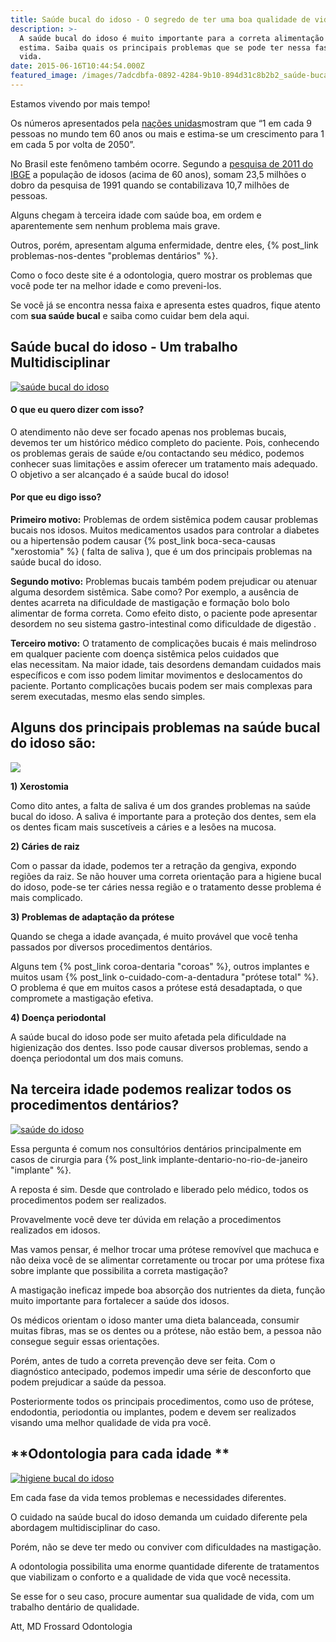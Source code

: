```yaml
---
title: Saúde bucal do idoso - O segredo de ter uma boa qualidade de vida.
description: >-
  A saúde bucal do idoso é muito importante para a correta alimentação e auto
  estima. Saiba quais os principais problemas que se pode ter nessa fase da
  vida.
date: 2015-06-16T10:44:54.000Z
featured_image: /images/7adcdbfa-0892-4284-9b10-894d31c8b2b2_saúde-bucal-do-idoso.jpg
---
```


Estamos vivendo por mais tempo! 

Os números apresentados pela [nações unidas](http://www.sdh.gov.br/assuntos/pessoa-idosa/dados-estatisticos/dados-sobre-o-envelhecimento-no-brasil)mostram que “1 em cada 9 pessoas no mundo tem 60 anos ou mais e estima-se um crescimento para 1 em cada 5 por volta de 2050”. 

No Brasil este fenômeno também ocorre. Segundo a [pesquisa de 2011 do IBGE](https://www.ibge.gov.br) a população de idosos (acima de 60 anos), somam 23,5 milhões o dobro da pesquisa de 1991 quando se contabilizava 10,7 milhões de pessoas. 

Alguns chegam à terceira idade com saúde boa, em ordem e aparentemente sem nenhum problema mais grave. 

Outros, porém, apresentam alguma enfermidade, dentre eles, {% post_link problemas-nos-dentes "problemas dentários" %}. 

Como o foco deste site é a odontologia, quero mostrar os problemas que você pode ter na melhor idade e como preveni-los. 

Se você já se encontra nessa faixa e apresenta estes quadros, fique atento com **sua saúde bucal** e saiba como cuidar bem dela aqui.

**Saúde bucal do idoso - Um trabalho Multidisciplinar**
-------------------------------------------------------

[![saúde bucal do idoso](/images/eca93cb6-38bc-44a8-b0e2-4bd2b97e761c_saúde-bucal-dos-idosos.jpg)](/images/eca93cb6-38bc-44a8-b0e2-4bd2b97e761c_saúde-bucal-dos-idosos.jpg)

#### **O que eu quero dizer com isso?**

O atendimento não deve ser focado apenas nos problemas bucais, devemos ter um histórico médico completo do paciente. Pois, conhecendo os problemas gerais de saúde e/ou contactando seu médico, podemos conhecer suas limitações e assim oferecer um tratamento mais adequado. O objetivo a ser alcançado é a saúde bucal do idoso!

#### **Por que eu digo isso?**

**Primeiro motivo:** Problemas de ordem sistêmica podem causar problemas bucais nos idosos. Muitos medicamentos usados para controlar a diabetes ou a hipertensão podem causar {% post_link boca-seca-causas "xerostomia" %} ( falta de saliva ), que é um dos principais problemas na saúde bucal do idoso. 

**Segundo motivo:** Problemas bucais também podem prejudicar ou atenuar alguma desordem sistêmica. Sabe como? Por exemplo, a ausência de dentes acarreta na dificuldade de mastigação e formação bolo bolo alimentar de forma correta. Como efeito disto, o paciente pode apresentar desordem no seu sistema gastro-intestinal como dificuldade de digestão . 

**Terceiro motivo:** O tratamento de complicações bucais é mais melindroso em qualquer paciente com doença sistêmica pelos cuidados que elas necessitam. Na maior idade, tais desordens demandam cuidados mais específicos e com isso podem limitar movimentos e deslocamentos do paciente. Portanto complicações bucais podem ser mais complexas para serem executadas, mesmo elas sendo simples.

Alguns dos principais problemas na saúde bucal do idoso são:
------------------------------------------------------------

![](/images/f2332d0e-b0f6-4189-acb3-e465906d1149_prótese-dentária.jpg) 

**1) Xerostomia** 

Como dito antes, a falta de saliva é um dos grandes problemas na saúde bucal do idoso. A saliva é importante para a proteção dos dentes, sem ela os dentes ficam mais suscetíveis a cáries e a lesões na mucosa. 

**2) Cáries de raiz** 

Com o passar da idade, podemos ter a retração da gengiva, expondo regiões da raiz. Se não houver uma correta orientação para a higiene bucal do idoso, pode-se ter cáries nessa região e o tratamento desse problema é mais complicado. 

**3) Problemas de adaptação da prótese** 

Quando se chega a idade avançada, é muito provável que você tenha passados por diversos procedimentos dentários. 

Alguns tem {% post_link coroa-dentaria "coroas" %}, outros implantes e muitos usam {% post_link o-cuidado-com-a-dentadura "prótese total" %}. O problema é que em muitos casos a prótese está desadaptada, o que compromete a mastigação efetiva. 

**4) Doença periodontal** 

A saúde bucal do idoso pode ser muito afetada pela dificuldade na higienização dos dentes. Isso pode causar diversos problemas, sendo a doença periodontal um dos mais comuns.

**Na terceira idade podemos realizar todos os procedimentos dentários?**
-------------------------------------------------------------------------

[![saúde do idoso](/images/a4da6625-68a1-4cf4-acfb-6204f2a2ab3c_saúde-do-idoso.jpg)](/images/a4da6625-68a1-4cf4-acfb-6204f2a2ab3c_saúde-do-idoso.jpg) 

Essa pergunta é comum nos consultórios dentários principalmente em casos de cirurgia para {% post_link implante-dentario-no-rio-de-janeiro "implante" %}. 

A reposta é sim. Desde que controlado e liberado pelo médico, todos os procedimentos podem ser realizados. 

Provavelmente você deve ter dúvida em relação a procedimentos realizados em idosos.

Mas vamos pensar, é melhor trocar uma prótese removível que machuca e não deixa você de se alimentar corretamente ou trocar por uma prótese fixa sobre implante que possibilita a correta mastigação? 

A mastigação ineficaz impede boa absorção dos nutrientes da dieta, função muito importante para fortalecer a saúde dos idosos. 

Os médicos orientam o idoso manter uma dieta balanceada, consumir muitas fibras, mas se os dentes ou a prótese, não estão bem, a pessoa não consegue seguir essas orientações. 

Porém, antes de tudo a correta prevenção deve ser feita. Com o diagnóstico antecipado, podemos impedir uma série de desconforto que podem prejudicar a saúde da pessoa. 

Posteriormente todos os principais procedimentos, como uso de prótese, endodontia, periodontia ou implantes, podem e devem ser realizados visando uma melhor qualidade de vida pra você.

**Odontologia para cada idade **
--------------------------------

[![higiene bucal do idoso](/images/1212ef9a-9f98-4972-b713-1eeb839665fb_higiene-bucal-do-idoso.jpg)](/images/1212ef9a-9f98-4972-b713-1eeb839665fb_higiene-bucal-do-idoso.jpg) 

Em cada fase da vida temos problemas e necessidades diferentes. 

O cuidado na saúde bucal do idoso demanda um cuidado diferente pela abordagem multidisciplinar do caso. 

Porém, não se deve ter medo ou conviver com dificuldades na mastigação. 

A odontologia possibilita uma enorme quantidade diferente de tratamentos que viabilizam o conforto e a qualidade de vida que você necessita. 

Se esse for o seu caso, procure aumentar sua qualidade de vida, com um trabalho dentário de qualidade. 

Att, 
MD Frossard Odontologia
